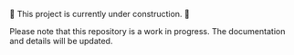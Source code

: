 🚧 This project is currently under construction. 🚧

Please note that this repository is a work in progress. The documentation and details will be updated.
